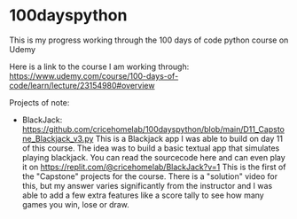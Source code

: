 # 100dayspython
This is my progress working through the 100 days of code python course on Udemy

Here is a link to the course I am working through:
https://www.udemy.com/course/100-days-of-code/learn/lecture/23154980#overview

Projects of note:

- BlackJack:
  https://github.com/cricehomelab/100dayspython/blob/main/D11_Capstone_Blackjack_v3.py
  This is a Blackjack app I was able to build on day 11 of this course. The idea was to build a basic textual app that simulates playing blackjack. You can read the sourcecode 
  here and can even play it on https://replit.com/@cricehomelab/BlackJack?v=1 
  This is the first of the "Capstone" projects for the course. There is a "solution" video for this, but my answer varies significantly from the instructor and I was able to add a 
  few extra features like a score tally to see how many games you win, lose or draw. 
